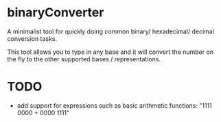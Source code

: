 # binaryConverter
A minimalist tool for quickly doing common binary/ hexadecimal/ decimal conversion tasks.

This tool allows you to type in any base and it will convert the number on the fly to the other supported bases / representations.

# TODO
- add support for expressions such as basic arithmetic functions: "1111 0000 + 0000 1111"
